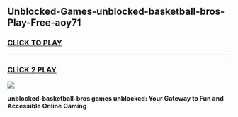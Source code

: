 
## Unblocked-Games-unblocked-basketball-bros-Play-Free-aoy71
<h3>
<a href="https://premium76.site?title=unblocked-basketball-bros&ref=12A">CLICK TO PLAY</a></h3>
<hr>

<h3>
<a href="https://premium76.site?title=unblocked-basketball-bros&ref=12A">CLICK 2 PLAY</a>
  
</h3>

<a href="https://premium76.site?title=unblocked-basketball-bros&ref=12A"><img src="https://clearcache.store/games.png"></a>


**unblocked-basketball-bros games unblocked: Your Gateway to Fun and Accessible Online Gaming**
